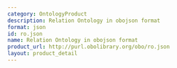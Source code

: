 ```yaml
---
category: OntologyProduct
description: Relation Ontology in obojson format
format: json
id: ro.json
name: Relation Ontology in obojson format
product_url: http://purl.obolibrary.org/obo/ro.json
layout: product_detail
---
```

